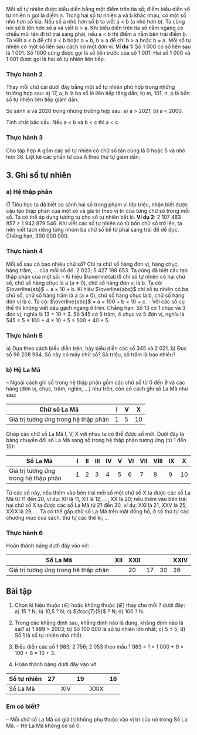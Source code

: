 Mỗi số tự nhiên được biểu diễn bằng một điểm trên tia số; điểm biểu diễn số tự nhiên n gọi là điểm n.
Trong hai số tự nhiên a và b khác nhau, có một số nhỏ hơn số kia. Nếu số a nhỏ hơn số b ta viết a < b (a nhỏ hơn b). Ta cũng nói số b lớn hơn số a và viết b > a.
Khi biểu diễn trên tia số nằm ngang có chiều mũi tên đi từ trái sang phải, nếu a < b thì điểm a nằm bên trái điểm b.
Ta viết a ≤ b để chỉ a < b hoặc a = b, b ≥ a để chỉ b > a hoặc b = a.
Mỗi số tự nhiên có một số liền sau cách nó một đơn vị.
**Ví dụ 1:** Số 1 000 có số liền sau là 1 001. Số 1000 cũng được gọi là số liền trước của số 1 001. Hai số 1 000 và 1 001 được gọi là hai số tự nhiên liên tiếp.

### Thực hành 2
Thay mỗi chữ cái dưới đây bằng một số tự nhiên phù hợp trong những trường hợp sau:
a) 17, a, b là ba số lẻ liên tiếp tăng dần;
b) m, 101, n, p là bốn số tự nhiên liên tiếp giảm dần.

So sánh a và 2020 trong những trường hợp sau:
a) a > 2021; b) a < 2000.

Tính chất bắc cầu: Nếu a < b và b < c thì a < c.

### Thực hành 3
Cho tập hợp A gồm các số tự nhiên có chữ số tận cùng là 0 hoặc 5 và nhỏ hơn 36. Liệt kê các phần tử của A theo thứ tự giảm dần.

## 3. Ghi số tự nhiên
### a) Hệ thập phân
Ở Tiểu học ta đã biết so sánh hai số trong phạm vi lớp triệu, nhận biết được cấu tạo thập phân của một số và giá trị theo vị trí của từng chữ số trong mỗi số. Ta có thể áp dụng tương tự cho số tự nhiên bất kì.
**Ví dụ 2:** 2 107 463 857 > 1 942 879 546.
Khi viết các số tự nhiên có từ bốn chữ số trở lên, ta nên viết tách riêng từng nhóm ba chữ số kể từ phải sang trái để dễ đọc. Chẳng hạn, 300 000 000.

### Thực hành 4
Mỗi số sau có bao nhiêu chữ số? Chỉ ra chữ số hàng đơn vị, hàng chục, hàng trăm, ... của mỗi số đó.
2 023; 5 427 198 653.
Ta cũng đã biết cấu tạo thập phân của một số:
– Kí hiệu $\overline{ab}$ chỉ số tự nhiên có hai chữ số, chữ số hàng chục là a (a ≠ 0), chữ số hàng đơn vị là b. Ta có:
$\overline{ab}$ = a × 10 + b.
Kí hiệu $\overline{abc}$ chỉ số tự nhiên có ba chữ số, chữ số hàng trăm là a (a ≠ 0), chữ số hàng chục là b, chữ số hàng đơn vị là c. Ta có:
$\overline{abc}$ = a × 100 + b × 10 + c.
– Với các số cụ thể thì không viết dấu gạch ngang ở trên. Chẳng hạn:
Số 13 có 1 chục và 3 đơn vị, nghĩa là 13 = 10 + 3.
Số 545 có 5 trăm, 4 chục và 5 đơn vị, nghĩa là 545 = 5 × 100 + 4 × 10 + 5 = 500 + 40 + 5.

### Thực hành 5
a) Dựa theo cách biểu diễn trên, hãy biểu diễn các số 345 và 2 021.
b) Đọc số 96 208 984. Số này có mấy chữ số? Số triệu, số trăm là bao nhiêu?

### b) Hệ La Mã
– Ngoài cách ghi số trong hệ thập phân gồm các chữ số từ 0 đến 9 và các hàng (đơn vị, chục, trăm, nghìn, ...) như trên, còn có cách ghi số La Mã như sau:

| Chữ số La Mã | I | V | X |
|---|---|---|---|
| Giá trị tương ứng trong hệ thập phân | 1 | 5 | 10 |

Ghép các chữ số La Mã I, V, X với nhau ta có thể được số mới. Dưới đây là bảng chuyển đổi số La Mã sang số trong hệ thập phân tương ứng (từ 1 đến 10):

| Số La Mã | I | II | III | IV | V | VI | VII | VIII | IX | X |
|---|---|---|---|---|---|---|---|---|---|---|
| Giá trị tương ứng trong hệ thập phân | 1 | 2 | 3 | 4 | 5 | 6 | 7 | 8 | 9 | 10 |

Từ các số này, nếu thêm vào bên trái mỗi số một chữ số X ta được các số La Mã từ 11 đến 20, ví dụ: XII là 11, XII là 12, ..., XX là 20; nếu thêm vào bên trái hai chữ số X ta được các số La Mã từ 21 đến 30, ví dụ: XXI là 21, XXV là 25, XXIX là 29, ...
Ta có thể gấp chữ số La Mã trên mặt đồng hồ, ở số thứ tự các chương mục của sách, thứ tự các thế kỉ, ...

### Thực hành 6
Hoàn thành bảng dưới đây vào vở:

| Số La Mã | XII | XXII | | | XXIV |
|---|---|---|---|---|---|
| Giá trị tương ứng trong hệ thập phân | | 20 | 17 | 30 | 26 | 28 |

## Bài tập
1. Chọn kí hiệu thuộc (∈) hoặc không thuộc (∉) thay cho mỗi ? dưới đây:
a) 15 ? N; b) 10,5 ? N; c) $\frac{7}{9}$ ? N; d) 100 ? N.

2. Trong các khẳng định sau, khẳng định nào là đúng, khẳng định nào là sai?
a) 1 999 > 2003; b) Số 100 000 là số tự nhiên lớn nhất;
c) 5 ≤ 5; d) Số 1 là số tự nhiên nhỏ nhất.

3. Biểu diễn các số 1 983; 2 756; 2 053 theo mẫu 1 983 = 1 × 1 000 + 9 × 100 + 8 × 10 + 3.

4. Hoàn thành bảng dưới đây vào vở.

| Số tự nhiên | 27 | | 19 | | 16 |
|---|---|---|---|---|---|
| Số La Mã | | XIV | | XXIX | |

### Em có biết?
– Mỗi chữ số La Mã có giá trị không phụ thuộc vào vị trí của nó trong Số La Mã.
– Hệ La Mã không có số 0.
